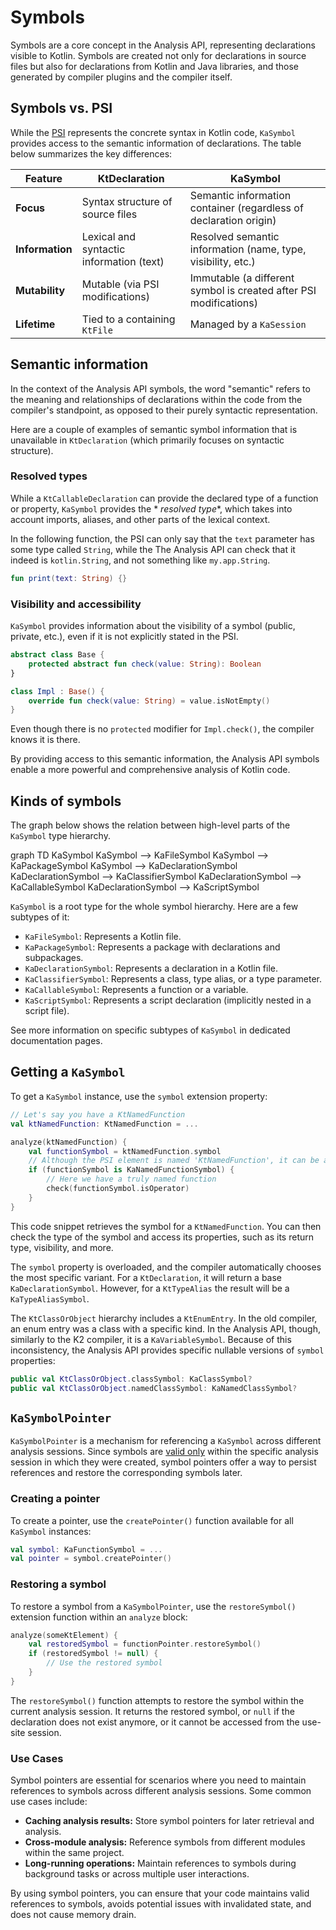 # Symbols

Symbols are a core concept in the Analysis API, representing declarations visible to Kotlin. Symbols are created not
only for declarations in source files but also for declarations from Kotlin and Java libraries, and those generated by
compiler plugins and the compiler itself.

## Symbols vs. PSI

While the [PSI](Fundamentals.md#kotlin-psi) represents the concrete syntax in Kotlin code, `KaSymbol` provides access to
the semantic information of declarations. The table below summarizes the key differences:

| **Feature**     | **KtDeclaration**                        | **KaSymbol**                                                      |
|-----------------|------------------------------------------|-------------------------------------------------------------------|
| **Focus**       | Syntax structure of source files         | Semantic information container (regardless of declaration origin) |
| **Information** | Lexical and syntactic information (text) | Resolved semantic information (name, type, visibility, etc.)      |
| **Mutability**  | Mutable (via PSI modifications)          | Immutable (a different symbol is created after PSI modifications) |
| **Lifetime**    | Tied to a containing `KtFile`            | Managed by a `KaSession`                                          |

## Semantic information

In the context of the Analysis API symbols, the word "semantic" refers to the meaning and relationships of declarations
within the code from the compiler's standpoint, as opposed to their purely syntactic representation.

Here are a couple of examples of semantic symbol information that is unavailable in `KtDeclaration` (which primarily
focuses on syntactic structure).

### Resolved types

While a `KtCallableDeclaration` can provide the declared type of a function or property, `KaSymbol` provides the *
*resolved type**, which takes into account imports, aliases, and other parts of the lexical context.

In the following function, the PSI can only say that the `text` parameter has some type called `String`, while the
The Analysis API can check that it indeed is `kotlin.String`, and not something like `my.app.String`.

```Kotlin
fun print(text: String) {}
```

### Visibility and accessibility

`KaSymbol` provides information about the visibility of a symbol (public, private, etc.), even if it is not explicitly
stated in the PSI.

```Kotlin
abstract class Base {
    protected abstract fun check(value: String): Boolean
}

class Impl : Base() {
    override fun check(value: String) = value.isNotEmpty()
}
```

Even though there is no `protected` modifier for `Impl.check()`, the compiler knows it is there.

By providing access to this semantic information, the Analysis API symbols enable a more powerful and comprehensive
analysis of Kotlin code.

## Kinds of symbols

The graph below shows the relation between high-level parts of the `KaSymbol` type hierarchy.

<code-block lang="mermaid">
graph TD
  KaSymbol
  KaSymbol --> KaFileSymbol
  KaSymbol --> KaPackageSymbol
  KaSymbol --> KaDeclarationSymbol
  KaDeclarationSymbol --> KaClassifierSymbol
  KaDeclarationSymbol --> KaCallableSymbol
  KaDeclarationSymbol --> KaScriptSymbol
</code-block>

`KaSymbol` is a root type for the whole symbol hierarchy. Here are a few subtypes of it:

* `KaFileSymbol`: Represents a Kotlin file.
* `KaPackageSymbol`: Represents a package with declarations and subpackages.
* `KaDeclarationSymbol`: Represents a declaration in a Kotlin file.
* `KaClassifierSymbol`: Represents a class, type alias, or a type parameter.
* `KaCallableSymbol`: Represents a function or a variable.
* `KaScriptSymbol`: Represents a script declaration (implicitly nested in a script file).

See more information on specific subtypes of `KaSymbol` in dedicated documentation pages.

## Getting a `KaSymbol`

To get a `KaSymbol` instance, use the `symbol` extension property:

```kotlin
// Let's say you have a KtNamedFunction
val ktNamedFunction: KtNamedFunction = ...

analyze(ktNamedFunction) {
    val functionSymbol = ktNamedFunction.symbol
    // Although the PSI element is named 'KtNamedFunction', it can be an anonymous one (the name is 'null')
    if (functionSymbol is KaNamedFunctionSymbol) {
        // Here we have a truly named function
        check(functionSymbol.isOperator)
    }
}
```

This code snippet retrieves the symbol for a `KtNamedFunction`. You can then check the type of the symbol and access its
properties, such as its return type, visibility, and more.

The `symbol` property is overloaded, and the compiler automatically chooses the most specific variant.
For a `KtDeclaration`, it will return a base `KaDeclarationSymbol`.
However, for a `KtTypeAlias` the result will be a `KaTypeAliasSymbol`.

The `KtClassOrObject` hierarchy includes a `KtEnumEntry`. In the old compiler, an enum entry was a class with a specific
kind. In the Analysis API, though, similarly to the K2 compiler, it is a `KaVariableSymbol`. Because of this
inconsistency, the Analysis API provides specific nullable versions of `symbol` properties:

```Kotlin
public val KtClassOrObject.classSymbol: KaClassSymbol?
public val KtClassOrObject.namedClassSymbol: KaNamedClassSymbol?
```

## `KaSymbolPointer`

`KaSymbolPointer` is a mechanism for referencing a `KaSymbol` across different analysis sessions. Since symbols
are [valid only](Fundamentals.md#kalifetimeowner) within the specific analysis session in which they were created,
symbol pointers offer a way to persist references and restore the corresponding symbols later.

### Creating a pointer

To create a pointer, use the `createPointer()` function available for all `KaSymbol` instances:

```kotlin
val symbol: KaFunctionSymbol = ...
val pointer = symbol.createPointer()
```

### Restoring a symbol

To restore a symbol from a `KaSymbolPointer`, use the `restoreSymbol()` extension function within an `analyze` block:

```kotlin
analyze(someKtElement) {
    val restoredSymbol = functionPointer.restoreSymbol()
    if (restoredSymbol != null) {
        // Use the restored symbol
    }
}
```

The `restoreSymbol()` function attempts to restore the symbol within the current analysis session. It returns the
restored symbol, or `null` if the declaration does not exist anymore, or it cannot be accessed from the use-site
session.

### Use Cases

Symbol pointers are essential for scenarios where you need to maintain references to symbols across different analysis
sessions. Some common use cases include:

* **Caching analysis results:** Store symbol pointers for later retrieval and analysis.
* **Cross-module analysis:** Reference symbols from different modules within the same project.
* **Long-running operations:** Maintain references to symbols during background tasks or across multiple user
  interactions.

By using symbol pointers, you can ensure that your code maintains valid references to symbols, avoids potential issues
with invalidated state, and does not cause memory drain.